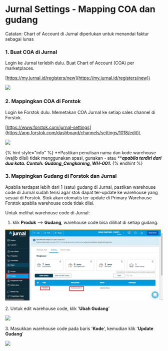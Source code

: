# Jurnal Settings - Mapping COA dan gudang

Catatan: Chart of Account di Jurnal diperlukan untuk menandai faktur sebagai lunas

### 1. Buat COA di Jurnal

Login ke Jurnal terlebih dulu. Buat Chart of Account (COA) per marketplaces.&#x20;

[https://my.jurnal.id/registers/new](https://my.jurnal.id/registers/new)\


![](<../../../.gitbook/assets/Screenshot\_1 (2).png>)

### 2. Mappingkan COA di Forstok

Login ke Forstok dulu. Memetakan COA Jurnal ke setiap sales channel di Forstok. &#x20;

[https://www.forstok.com/jurnal-settings](https://app.forstok.com/dashboard/channels/settings/1018/edit)\


![](../../../.gitbook/assets/Screenshot\_2.png)

{% hint style="info" %}
**Pastikan penulisan nama dan kode warehouse (wajib diisi) tidak menggunakan spasi, gunakan - atau  **_**apabila terdiri dari dua kata. Contoh: Gudang\_Cengkareng, WH-001.**_
{% endhint %}

### 3. Mappingkan Gudang di Forstok dan Jurnal

Apabila terdapat lebih dari 1 (satu) gudang di Jurnal, pastikan warehouse code di Jurnal sudah terisi agar stok dapat ter-update ke warehouse yang sesuai di Forstok. Stok akan otomatis ter-update di Primary Warehouse Forstok apabila warehouse code tidak diisi.

Untuk melihat warehouse code di Jurnal:&#x20;

1. klik **Produk** --> **Gudang**, warehouse code bisa dilihat di setiap gudang.

![](<../../../.gitbook/assets/wh code jurnal.jpg>)

2\. Untuk edit warehouse code, klik '**Ubah Gudang**'

![](<../../../.gitbook/assets/ubah gudang\_jurnal.png>)

3\. Masukkan warehouse code pada baris '**Kode**', kemudian klik '**Update Gudang**'

![](<../../../.gitbook/assets/wh code ubah\_jurnal.jpg>)
